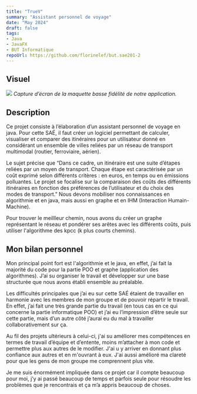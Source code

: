 ```yaml
---
title: "TrueV"
summary: "Assistant personnel de voyage"
date: "May 2024"
draft: false
tags:
- Java
- JavaFX
- BUT Informatique
repoUrl: https://github.com/florinelef/but.sae201-2
---
```

## Visuel

![](/screen_truev.png)
*Capture d’écran de la maquette basse fidélité de notre application.*

## Description

Ce projet consiste à l’élaboration d’un assistant personnel de voyage en java. 
Pour cette SAÉ, il faut créer un logiciel permettant de calculer, visualiser et comparer des itinéraires pour un utilisateur donné en considérant un ensemble de villes reliées par un réseau de transport multimodal (routier, ferroviaire, aérien). 

Le sujet précise que “Dans ce cadre, un itinéraire est une suite d’étapes reliées par un moyen de transport. Chaque étape est caractérisée par un coût exprimé selon différents critères : en euros, en temps ou en émissions polluantes. Le projet se focalise sur la comparaison des coûts des différents itinéraires en fonction des préférences de l’utilisateur et du choix des modes de transport.”
Nous devons mobiliser nos connaissances en algorithmie et en java, mais aussi en graphe et en IHM (Interaction Humain-Machine).

Pour trouver le meillleur chemin, nous avons du créer un graphe représentant le réseau et pondérer ses arêtes avec les différents coûts, puis utiliser l'algorithme des kpcc (k plus courts chemins).

## Mon bilan personnel

Mon principal point fort est l'algorithmie et le java, en effet, j’ai fait la majorité du code pour la partie POO et graphe (application des algorithmes). J’ai su organiser le travail et développer sur une base structurée que nous avons établi ensemble au préalable. 

Les difficultés principales que j’ai eu sur cette SAÉ étaient de travailler en harmonie avec les membres de mon groupe et de pouvoir répartir le travail. En effet, j’ai fait une très grande partie du travail (en tous cas en ce qui concerne la partie informatique POO) et j’ai eu l’impression d’être seule sur cette partie, mais d’un autre côté j’aurai eu du mal à travailler collaborativement sur ça.

Au fil des projets ultérieurs à celui-ci, j'ai su améliorer mes compétences en termes de travail d’équipe et d’entente, moins m’attacher à mon code et permettre plus aux autres de le modifier. J'ai u y arriver en donnant plus confiance aux autres et en m'ouvrant à eux. J'ai aussi amélioré ma clareté pour que les gens de mon groupe me comprennent plus vite.

Je me suis énormément impliquée dans ce projet car il compte beaucoup pour moi, j’y ai passé beaucoup de temps et parfois seule pour résoudre les problèmes que je rencontrais et ça m’a appris beaucoup de choses.